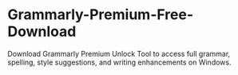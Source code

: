 # Grammarly-Premium-Free-Download
Download Grammarly Premium Unlock Tool to access full grammar, spelling, style suggestions, and writing enhancements on Windows.
